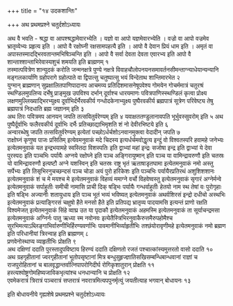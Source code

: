 +++
title = "१४ उदकशान्तिः"

+++
अथ प्रथमप्रश्ने चतुर्दशोऽध्यायः

अथ वै भवति - श्रद्धा वा आपश्श्रद्धामेवारभ्येति । यज्ञो वा आपो यज्ञमेवारभ्येति । वज्रो वा आपो वज्रमेव भ्रातृव्येभ्यः प्रहृत्य इति । आपो वै रक्षोघ्नी रक्षसामपहत्यै इति । आपो वै देवान प्रियं धाम इति । अमृतं वा अपास्तस्मादद्भिरवतान्तमभिषिञ्चन्ति इति । आपो वै सर्वा देवता देवता एवारभ्य इति आपो वै शान्ताश्शान्ताभिरेवास्यशुचं शमयति इति ब्राह्मणम् १  
तस्मात्पवित्रेण शान्युदकं करोति जन्मनक्षत्रे पुण्ये नक्षत्रे विवाहचौलोपनयनसमावर्तनसीमन्ताग्न्याधेयान्यन्यानि मङ्गलकार्याणि ग्रहोपरागे ग्रहोत्पाते वा द्विपात्सु चतुष्पात्सु भयं विन्देताथ शान्तिमारभेत २  
युग्मान् ब्राह्मणान् सुप्रक्षालितपाणिपादानप आचमय्य प्रतिदिशमासनेषूपवेश्य गोमयेन गोचर्ममात्रं चतुरश्रं स्थण्डिलमुपलिप्य दर्भेषु प्राङ्मुख उपविश्य दर्भान् दूर्वाश्च धारयमाणः पवित्रपाणिस्स्थण्डिलं कृत्वा प्रोक्ष्य लक्षणमुल्लिख्याद्भिरभ्युक्ष्य दूर्वाभिर्दर्भैरवकीर्य गन्धोदकेनाभ्युक्ष्य पुष्पैरवकीर्य ब्रह्मपात्रं सूत्रेण परिवेष्ट्य तेषु ब्रह्मपात्रं निदधाति ब्रह्म जज्ञानम् इति ३  
अथ तिरः पवित्रमप आनयन् जपति तत्सवितुर्वरेण्यम् इति ४
यवाक्षततण्डुलानावपति भूर्भुवस्सुवरोम् इति ५
अथ पुष्पैर्दूर्वाभिः फलैरवकीर्य दूर्वाभिः दर्भैः प्रतिच्छाद्याभिमृशति शं नो देवीरभिष्टये इति ६  
अन्वारब्धेषु जपति तत्सवितुर्वरेण्यम् इत्येतां पच्छोऽर्धर्चशोऽनवानमुक्त्वा वेदादीन् जपति ७  
राक्षोघ्नं कृणुष्व पाजः प्रसितिम् इत्येवमनुवाकं मदे चिदस्य इत्यर्धर्चमवोद्धृत्य इन्दुं वो विश्वतस्परि हवामहे जनेभ्यः इत्येतमनुवाकं यत इन्द्रभयामहे स्वस्तिदा विशस्पतिः इति द्वाभ्यां महां इन्द्रः सजोषा इन्द्र इति द्वाभ्यां ये देवा पुरस्पदः इति पञ्चभिः पर्यायैः अग्नये रक्षोघ्ने इति पञ्च अङ्गिरायुष्मान् इति पञ्च या वामिन्द्रावरुणौ इति चतस्रः यो वामिन्द्रावरुणौ इत्यष्टौ अग्ने यशस्विन् इति चतस्रः राष्ट्र भृतं ऋताषाडृतघामा इत्येतमनुवाकं नमो अस्तु सर्पेभ्यः इति तिसृभिरनुचच्छन्दसं पञ्च चोडा अयं पुरो हरिकेशः इति पञ्चभिः पर्यायैरप्रतिरथं अशुशिशशानः इत्येतमनुवाकं शं च मे मयश्च मे इत्येतमनुवाकं विहव्यं ममाग्ने वर्चो विहवेष्वस्तु इत्येतमनुवाकं सृगारं अग्नेर्मन्वे इत्येतमनुवाकं सर्पाहुतीः समीची नामासि प्राची दिक् षड्भिः पर्यायैः गन्धर्वाहुतीः हेतयो नाम स्थ तेषां वः पुरोगृहाः इति षड्भिः अज्यानीः शतायुधाय इति पञ्च भूतं भव्यं भविष्यत् इत्येतमनुवाकं अथर्वशिरसं इन्द्रो दधीचो अस्थभिः इत्येतमनुवाकं प्रत्याङ्गिरसं चक्षुषो हैते मनसो हैते इति प्रतिपद्य भ्रातृव्य पादयामसि इत्यन्तं प्राणो रक्षति विश्वमेजत् इत्येतमनुवाकं सिंहे व्वाघ्र उत या पृदाकौ इत्येतमनुवाकं अहमस्मि इत्येतमनुवाकं ता सूर्याचन्द्रमसा इत्येतमनुवाकं अग्निर्नः पातु ऋध्या स्म नवोनवः इत्येतैस्त्रिभिरनुवाकैरुत्तमैरुपहोमैश्च सुरभिमत्याऽब्लिङ्गाभिर्वारुणीभिर्हिरण्यवर्णाभिः पावमानीभिर्व्याहृतीभिः तश्छंयोरावृणीमहे इत्येतमनुवाकं नमो ब्रह्मण इति परिधानीयां त्रिरन्वाह इति ब्राह्मणम् ८  
प्रणवेनोस्थाप्य व्याहृतीभिः प्रोक्षति ९  
अथ दक्षिणां ददाति पुरस्तादुपविष्टाय हिरण्यं ददाति दक्षिणतो रजतं पश्चात्कांस्यमुत्तरतो वासो ददाति १०  
अथ ग्रहगृहीतानां ज्वरगृहीतानां भूतोपसृष्टानां मित्र बन्धुसुहृज्ज्ञातिसखिसम्बन्धिबान्धवानां राज्ञां च राजपुरोहितानां च बालवृद्धान्तर्वात्निपापरोगिदीर्घ रोगिकृशातुरान् प्रोक्षति ११  
हस्त्यश्वोष्ट्रगोमहिष्यजाविकभृत्यांश्च धनधान्यानि च प्रोक्षति १२  
एवमेकरात्रं त्रिरात्रं पञ्चरात्रं सप्तरात्रं नवरात्रमित्यपपुनर्मृत्युं जयतीत्याह भगवान् बोधायनः १३  

इति बोधायनीये गृह्यशेषे प्रथमप्रश्ने चतुर्दशोऽध्यायः
